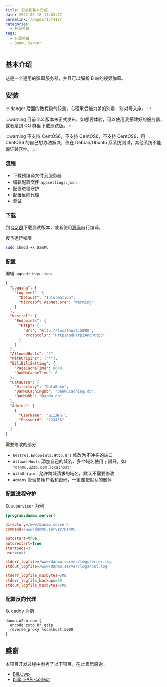 ```yaml
---
title: 安装和基本介绍
date: 2022-05-18 17:03:27
permalink: /pages/15f418/
categories:
  - 开源项目
tags:
  - 开源项目
  - Danmu.Server
---
```


## 基本介绍

这是一个通用的弹幕服务器，并且可以解析 B 站的视频弹幕。

## 安装

::: danger
后面的教程戾气较重，心理承受能力差的别看，别对号入座。
:::

:::warning
目前 2.x 版本未正式发布，如想要体验，可以使用我搭建好的服务器，或者是到 QQ 群里下载测试版。
:::

:::warning
不支持 CentOS6，不支持 CentOS6，不支持 CentOS6，用 CentOS6 的自己想办法解决，仅在 Debian/Ubuntu 系系统测试，其他系统不能保证兼容性。
:::

### 流程

- 下载预编译文件到服务器
- 编辑配置文件 `appsettings.json`
- 配置进程守护
- 配置反向代理
- 测试

### 下载

到 [QQ 群](/assets/html/qq-groups.html)下载测试版本，或者使用[源码](https://www.u2sb.com/assets/html/qq-groups.html)自行编译。

授予运行权限

```bash
sudo chmod +x DanMu
```

### 配置

编辑 `appsettings.json`

```json
{
  "Logging": {
    "LogLevel": {
      "Default": "Information",
      "Microsoft.AspNetCore": "Warning"
    }
  },
  "Kestrel": {
    "Endpoints": {
      "Http": {
        "Url": "http://localhost:5000",
        "Protocols": "Http1AndHttp2AndHttp3"
      }
    }
  },
  "AllowedHosts": "*",
  "WithOrigins": ["*"],
  "BiliBiliSetting": {
    "PageCacheTime": 8640,
    "DanMuCacheTime": 6
  },
  "DataBase": {
    "Directory": "DataBase",
    "DanMuCachingDb": "DanMuCaching.db",
    "DanMuDb": "DanMu.db"
  },
  "Admins": [
    {
      "UserName": "王二麻子",
      "Password": "123456"
    }
  ]
}
```

需要修改的部分

- `Kestrel.Endpoints.Http.Url` 修改为不冲突的端口
- `AllowedHosts` 添加自己的域名，多个域名使用 `;` 隔开，如 `"danmu.u2sb.com;localhost"`
- `WithOrigins` 允许跨域请求的域名，默认不需要修改
- `Admins` 管理员用户名和密码，一定要把默认的删掉

### 配置进程守护

以 `supervisor` 为例

```ini
[program:danmu.server]

directory=/www/danmu.server/
command=/www/danmu.server/DanMu

autostart=true
autorestart=true
startsecs=3
user=root

stderr_logfile=/www/danmu.server/logs/error.log
stdout_logfile=/www/danmu.server/logs/out.log

stderr_logfile_maxbytes=5MB
stderr_logfile_backups=20
stdout_logfile_maxbytes=5MB
```

### 配置反向代理

以 caddy 为例

```
danmu.u2sb.com {
  encode zstd br gzip
  reverse_proxy localhost:5000
}
```

## 感谢

本项目开发过程中参考了以下项目，在此表示感谢：

- [Bili.Uwp](https://github.com/Richasy/Bili.Uwp)
- [bilibili-API-collect](https://github.com/SocialSisterYi/bilibili-API-collect)
